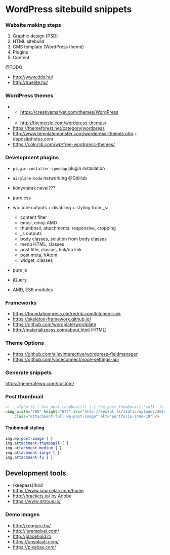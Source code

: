 # WordPress sitebuild snippets

### Website making steps

1. Graphic design (PSD)
1. HTML sitebuild
1. CMS template (WordPress theme)
1. Plugins
1. Content


@TODO

- http://www.dds.hu/
- http://truelite.hu/

### WordPress themes

- * https://creativemarket.com/themes/WordPress
- * http://themeisle.com/wordpress-themes/
- https://themeforest.net/category/wordpress
- http://www.templatemonster.com/wordpress-themes.php + depositphotos.com
- https://colorlib.com/wp/free-wordpress-themes/

### Development plugins

- `plugin-installer-speedup` plugin installation
- `airplane-mode` networking @GitHub

- könyvtárak nevei???
- pure css
- wp core outputs + disabling + styling
from _s:
    - content filter
    - emoji, emoji.AMD
    - thumbnail, attachments: responsive, cropping
    - _s outputs
    - body classes, solution from body classes
    - menu HTML, classes
    - post title, classes, link/no link
    - post meta, hAtom
    - widget, classes
- pure js
- jQuery
- AMD, ES6 modules

### Frameworks

- https://foundationpress.olefredrik.com/kitchen-sink
- https://skeleton-framework.github.io/
- https://github.com/wordplate/wordplate
- http://materializecss.com/about.html (HTML)

### Theme Options

- https://github.com/alleyinteractive/wordpress-fieldmanager
- https://github.com/voceconnect/voce-settings-api

### Generate snippets

https://generatewp.com/custom/

### Post thumbnail

```html
<!-- <?php if ( has_post_thumbnail() ) { the_post_thumbnail( 'full' ); } ?> -->
<img width="700" height="674" src="http://keszul.tk/static/uploads/2014/08/portfolio-item-10.jpg"
    class="attachment-full wp-post-image" alt="portfolio-item-10" />
```

#### Thubmnail styling

```css
img.wp-post-image { }
img.attachment-thumbnail { }
img.attachment-medium { }
img.attachment-large { }
img.attachment-fu { }
```

## Development tools

- (keepass)/kód
- https://www.sourcelair.com/home
- http://brackets.io/ by Adobe
- https://www.nitrous.io/

### Demo images

- http://kepguru.hu/
- http://lorempixel.com/
- http://placehold.it/
- https://unsplash.com/
- https://pixabay.com/
